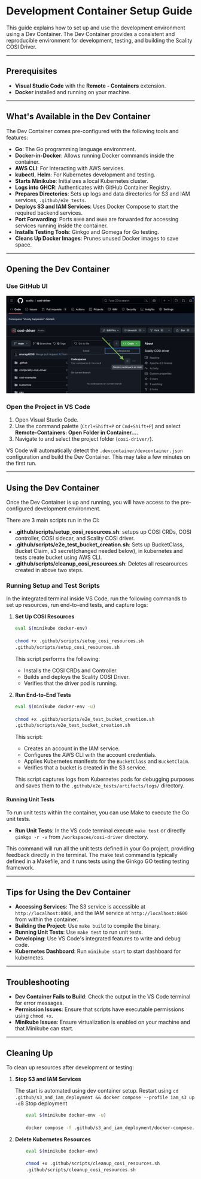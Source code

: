 # Development Container Setup Guide

This guide explains how to set up and use the development environment using a Dev Container. The Dev Container provides a consistent and reproducible environment for development, testing, and building the Scality COSI Driver.

---

## Prerequisites

- **Visual Studio Code** with the **Remote - Containers** extension.
- **Docker** installed and running on your machine.

---

## What's Available in the Dev Container

The Dev Container comes pre-configured with the following tools and features:

- **Go**: The Go programming language environment.
- **Docker-in-Docker**: Allows running Docker commands inside the container.
- **AWS CLI**: For interacting with AWS services.
- **kubectl**, **Helm**: For Kubernetes development and testing.
- **Starts Minikube**: Initializes a local Kubernetes cluster.
- **Logs into GHCR**: Authenticates with GitHub Container Registry.
- **Prepares Directories**: Sets up logs and data directories for S3 and IAM services, `.github/e2e_tests`.
- **Deploys S3 and IAM Services**: Uses Docker Compose to start the required backend services.
- **Port Forwarding**: Ports `8000` and `8600` are forwarded for accessing services running inside the container.
- **Installs Testing Tools**: Ginkgo and Gomega for Go testing.
- **Cleans Up Docker Images**: Prunes unused Docker images to save space.

---

## Opening the Dev Container

### Use GitHub UI

![Create Codespaces from GitHub UI](../images/create-codespaces-from-github-ui.png)

### Open the Project in VS Code

1. Open Visual Studio Code.
2. Use the command palette (`Ctrl+Shift+P` or `Cmd+Shift+P`) and select **Remote-Containers: Open Folder in Container...**.
3. Navigate to and select the project folder (`cosi-driver/`).

VS Code will automatically detect the `.devcontainer/devcontainer.json` configuration and build the Dev Container. This may take a few minutes on the first run.

---

## Using the Dev Container

Once the Dev Container is up and running, you will have access to the pre-configured development environment.

There are 3 main scripts run in the CI:

- **.github/scripts/setup_cosi_resources.sh**: setups up COSI CRDs, COSI controller, COSI sidecar, and Scality COSI driver.
- **.github/scripts/e2e_test_bucket_creation.sh**: Sets up BucketClass, Bucket Claim, s3 secret(changed needed below), in kubernetes and tests create bucket using AWS CLI.
- **.github/scripts/cleanup_cosi_resources.sh**: Deletes all researources created in above two steps.

### Running Setup and Test Scripts

In the integrated terminal inside VS Code, run the following commands to set up resources, run end-to-end tests, and capture logs:

1. **Set Up COSI Resources**

    ```bash
    eval $(minikube docker-env)

    chmod +x .github/scripts/setup_cosi_resources.sh
    .github/scripts/setup_cosi_resources.sh
    ```

    This script performs the following:

    - Installs the COSI CRDs and Controller.
    - Builds and deploys the Scality COSI Driver.
    - Verifies that the driver pod is running.

2. **Run End-to-End Tests**

    ```bash
    eval $(minikube docker-env -u)

    chmod +x .github/scripts/e2e_test_bucket_creation.sh
    .github/scripts/e2e_test_bucket_creation.sh
    ```

    This script:

    - Creates an account in the IAM service.
    - Configures the AWS CLI with the account credentials.
    - Applies Kubernetes manifests for the `BucketClass` and `BucketClaim`.
    - Verifies that a bucket is created in the S3 service.

    This script captures logs from Kubernetes pods for debugging purposes and saves them to the `.github/e2e_tests/artifacts/logs/` directory.

#### Running Unit Tests

To run unit tests within the container, you can use Make to execute the Go unit tests.

- **Run Unit Tests**: In the VS code terminal execute `make test` or directly `ginkgo -r -v` from `/workspaces/cosi-driver` directory.

This command will run all the unit tests defined in your Go project, providing feedback directly in the terminal. The make test command is typically defined in a Makefile, and it runs tests using the Ginkgo GO testing testing framework.

---

## Tips for Using the Dev Container

- **Accessing Services**: The S3 service is accessible at `http://localhost:8000`, and the IAM service at `http://localhost:8600` from within the container.
- **Building the Project**: Use `make build` to compile the binary.
- **Running Unit Tests**: Use `make test` to run unit tests.
- **Developing**: Use VS Code's integrated features to write and debug code.
- **Kubernetes Dashboard**: Run `minikube start` to start dashboard for kubernetes.

---

## Troubleshooting

- **Dev Container Fails to Build**: Check the output in the VS Code terminal for error messages.
- **Permission Issues**: Ensure that scripts have executable permissions using `chmod +x`.
- **Minikube Issues**: Ensure virtualization is enabled on your machine and that Minikube can start.

---

## Cleaning Up

To clean up resources after development or testing:

1. **Stop S3 and IAM Services**

    The start is automated using dev container setup. Restart using `cd .github/s3_and_iam_deployment && docker compose --profile iam_s3 up -d`ß
    Stop deployment

    ```bash
        eval $(minikube docker-env -u)

        docker compose -f .github/s3_and_iam_deployment/docker-compose.yml --profile iam_s3 down
    ```

2. **Delete Kubernetes Resources**

    ```bash
        eval $(minikube docker-env)

        chmod +x .github/scripts/cleanup_cosi_resources.sh
        .github/scripts/cleanup_cosi_resources.sh
    ```
